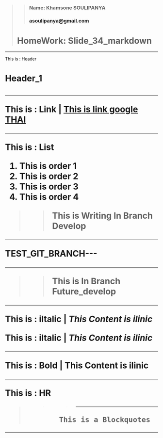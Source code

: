 >>### Name: Khamsone SOULIPANYA
>>### asoulipanya@gmail.com
> <h1>HomeWork: Slide_34_markdown</h1>
***
This is : Header  <h1>Header_1<h1>
***
This is : Link | [This is link google THAI](www.google.co.th)
***
This is : List 
1. This is order 1
3. This is order 2
65. This is order 3
35. This is order 4

>>This is Writing In Branch Develop
***
TEST_GIT_BRANCH---
***
>>This is In Branch Future_develop 

***
This is : iltalic | _This Content is ilinic_

This is : iltalic | *This Content is ilinic*
***
This is : Bold | __This Content is ilinic__
***
This is : HR
>>>***
>            This is a Blockquotes
***


